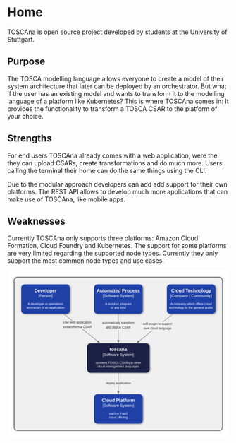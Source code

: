 # Home

TOSCAna is open source project developed by students at the University of Stuttgart.

## Purpose

The TOSCA modelling language allows everyone to create a model of their system architecture that later can be deployed by an orchestrator.
But what if the user has an existing model and wants to transform it to the modelling language of a platform like Kubernetes?
This is where TOSCAna comes in: It provides the functionality to transform a TOSCA CSAR to the platform of your choice.

## Strengths

For end users TOSCAna already comes with a web application, were the they can upload CSARs, create transformations and do much more. 
Users calling the terminal their home can do the same things using the CLI.

Due to the modular approach developers can add add support for their own platforms.
The REST API allows to develop much more applications that can make use of TOSCAna, like mobile apps.

## Weaknesses

Currently TOSCAna only supports three platforms: Amazon Cloud Formation, Cloud Foundry and Kubernetes.
The support for some platforms are very limited regarding the supported node types.
Currently they only support the most common node types and use cases.

![system overview](c4/system-level.png)
